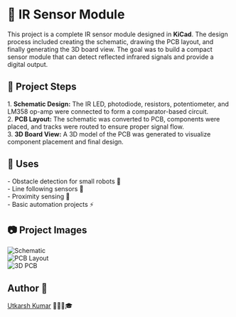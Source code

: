 <h1>🔦 IR Sensor Module</h1>

<p>
This project is a complete IR sensor module designed in <b>KiCad</b>. 
The design process included creating the schematic, drawing the PCB layout, 
and finally generating the 3D board view. The goal was to build a compact 
sensor module that can detect reflected infrared signals and provide a 
digital output.
</p>

<h2>📝 Project Steps</h2>
<p>
1. <b>Schematic Design:</b> The IR LED, photodiode, resistors, potentiometer, 
and LM358 op-amp were connected to form a comparator-based circuit.<br>
2. <b>PCB Layout:</b> The schematic was converted to PCB, components were placed, 
and tracks were routed to ensure proper signal flow.<br>
3. <b>3D Board View:</b> A 3D model of the PCB was generated to visualize 
component placement and final design.
</p>

<h2>🚀 Uses</h2>
<p>
- Obstacle detection for small robots 🤖<br>
- Line following sensors 🚗<br>
- Proximity sensing 📡<br>
- Basic automation projects ⚡
</p>

<h2>📷 Project Images</h2>
<p>
<img src="https://github.com/utkarsh-kumar4/IR-Sensor-Module-in-KiCad/blob/main/Schematic.png" alt="Schematic"><br>
<img src="https://github.com/utkarsh-kumar4/IR-Sensor-Module-in-KiCad/blob/main/PCB%20Layout.png" alt="PCB Layout"><br>
<img src="https://github.com/utkarsh-kumar4/IR-Sensor-Module-in-KiCad/blob/main/PCB%203D%20View.png" alt="3D PCB">
</p>

## Author 👤
[Utkarsh Kumar](https://github.com/utkarsh-kumar4) 👨🏻‍💻🎓
